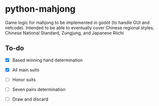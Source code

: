 # python-mahjong
Game logic for mahjong to be implemented in godot (to handle GUI and netcode). Intended to be able to eventually cover Chinese regional styles, Chinese National Standard, Zungjung, and Japanese Riichi

## To-do
- [x] Based winning hand determination
- [x] All main suits
- [ ] Honor suits
- [ ] Seven pairs determination
- [ ] Draw and discard



